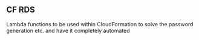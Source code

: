 CF RDS
------

Lambda functions to be used within CloudFormation to solve the password generation etc. and have it completely automated

